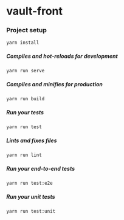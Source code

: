 # vault-front

### Project setup
```
yarn install
```

##### Compiles and hot-reloads for development
```
yarn run serve
```

##### Compiles and minifies for production
```
yarn run build
```

##### Run your tests
```
yarn run test
```

##### Lints and fixes files
```
yarn run lint
```

##### Run your end-to-end tests
```
yarn run test:e2e
```

##### Run your unit tests
```
yarn run test:unit
```
